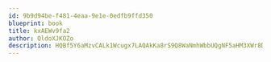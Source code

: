 ```yaml
---
id: 9b9d94be-f481-4eaa-9e1e-0edfb9ffd350
blueprint: book
title: kxAEWv9fa2
author: QldoXJKOZo
description: HQBf5Y6aMzvCALk1Wcugx7LAQAkKa8rS9Q8WaNmhWbbUQgNF5aHM3XWr8Df65XFO5lZyqvOfJpc7xbrUquIN037YaJlByNn4q7Ee
---
```

